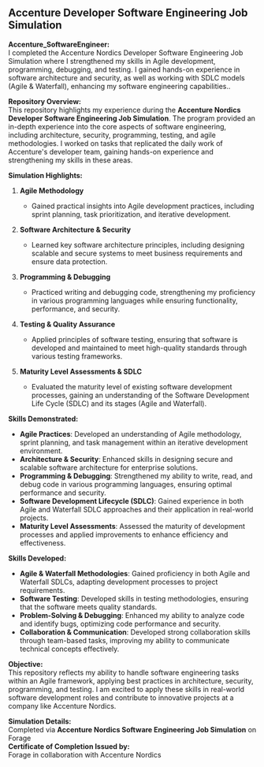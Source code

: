 ## Accenture Developer Software Engineering Job Simulation

**Accenture_SoftwareEngineer:** <br>
I completed the Accenture Nordics Developer Software Engineering Job Simulation where I strengthened my skills in Agile development, programming, debugging, and testing. I gained hands-on experience in software architecture and security, as well as working with SDLC models (Agile &amp; Waterfall), enhancing my software engineering capabilities..

**Repository Overview:**  
This repository highlights my experience during the **Accenture Nordics Developer Software Engineering Job Simulation**. The program provided an in-depth experience into the core aspects of software engineering, including architecture, security, programming, testing, and agile methodologies. I worked on tasks that replicated the daily work of Accenture's developer team, gaining hands-on experience and strengthening my skills in these areas.

**Simulation Highlights:**

1. **Agile Methodology**  
   - Gained practical insights into Agile development practices, including sprint planning, task prioritization, and iterative development.
   
2. **Software Architecture & Security**  
   - Learned key software architecture principles, including designing scalable and secure systems to meet business requirements and ensure data protection.

3. **Programming & Debugging**  
   - Practiced writing and debugging code, strengthening my proficiency in various programming languages while ensuring functionality, performance, and security.

4. **Testing & Quality Assurance**  
   - Applied principles of software testing, ensuring that software is developed and maintained to meet high-quality standards through various testing frameworks.

5. **Maturity Level Assessments & SDLC**  
   - Evaluated the maturity level of existing software development processes, gaining an understanding of the Software Development Life Cycle (SDLC) and its stages (Agile and Waterfall).

**Skills Demonstrated:**  
- **Agile Practices**: Developed an understanding of Agile methodology, sprint planning, and task management within an iterative development environment.
- **Architecture & Security**: Enhanced skills in designing secure and scalable software architecture for enterprise solutions.
- **Programming & Debugging**: Strengthened my ability to write, read, and debug code in various programming languages, ensuring optimal performance and security.
- **Software Development Lifecycle (SDLC)**: Gained experience in both Agile and Waterfall SDLC approaches and their application in real-world projects.
- **Maturity Level Assessments**: Assessed the maturity of development processes and applied improvements to enhance efficiency and effectiveness.

**Skills Developed:**  
- **Agile & Waterfall Methodologies**: Gained proficiency in both Agile and Waterfall SDLCs, adapting development processes to project requirements.
- **Software Testing**: Developed skills in testing methodologies, ensuring that the software meets quality standards.
- **Problem-Solving & Debugging**: Enhanced my ability to analyze code and identify bugs, optimizing code performance and security.
- **Collaboration & Communication**: Developed strong collaboration skills through team-based tasks, improving my ability to communicate technical concepts effectively.

**Objective:**  
This repository reflects my ability to handle software engineering tasks within an Agile framework, applying best practices in architecture, security, programming, and testing. I am excited to apply these skills in real-world software development roles and contribute to innovative projects at a company like Accenture Nordics.

**Simulation Details:**  
Completed via **Accenture Nordics Software Engineering Job Simulation** on Forage  
**Certificate of Completion Issued by:**  
Forage in collaboration with Accenture Nordics
